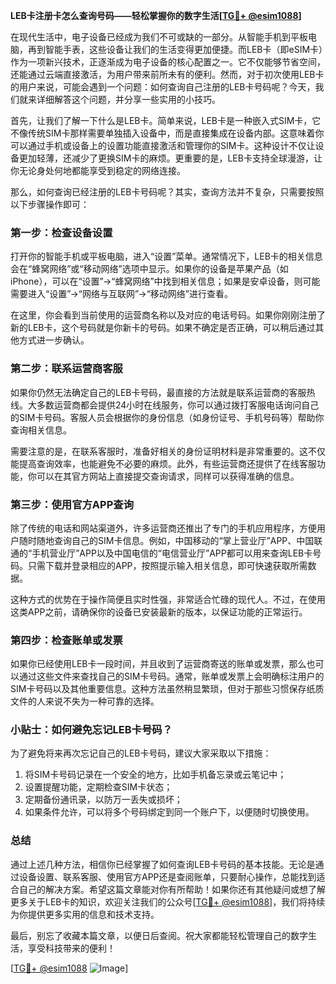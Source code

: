 **LEB卡注册卡怎么查询号码——轻松掌握你的数字生活[[TG💪+ @esim1088](https://t.me/s/esim1088)]**

在现代生活中，电子设备已经成为我们不可或缺的一部分。从智能手机到平板电脑，再到智能手表，这些设备让我们的生活变得更加便捷。而LEB卡（即eSIM卡）作为一项新兴技术，正逐渐成为电子设备的核心配置之一。它不仅能够节省空间，还能通过云端直接激活，为用户带来前所未有的便利。然而，对于初次使用LEB卡的用户来说，可能会遇到一个问题：如何查询自己注册的LEB卡号码呢？今天，我们就来详细解答这个问题，并分享一些实用的小技巧。

首先，让我们了解一下什么是LEB卡。简单来说，LEB卡是一种嵌入式SIM卡，它不像传统SIM卡那样需要单独插入设备中，而是直接集成在设备内部。这意味着你可以通过手机或设备上的设置功能直接激活和管理你的SIM卡。这种设计不仅让设备更加轻薄，还减少了更换SIM卡的麻烦。更重要的是，LEB卡支持全球漫游，让你无论身处何地都能享受到稳定的网络连接。

那么，如何查询已经注册的LEB卡号码呢？其实，查询方法并不复杂，只需要按照以下步骤操作即可：

### **第一步：检查设备设置**
打开你的智能手机或平板电脑，进入“设置”菜单。通常情况下，LEB卡的相关信息会在“蜂窝网络”或“移动网络”选项中显示。如果你的设备是苹果产品（如iPhone），可以在“设置”→“蜂窝网络”中找到相关信息；如果是安卓设备，则可能需要进入“设置”→“网络与互联网”→“移动网络”进行查看。

在这里，你会看到当前使用的运营商名称以及对应的电话号码。如果你刚刚注册了新的LEB卡，这个号码就是你新卡的号码。如果不确定是否正确，可以稍后通过其他方式进一步确认。

### **第二步：联系运营商客服**
如果你仍然无法确定自己的LEB卡号码，最直接的方法就是联系运营商的客服热线。大多数运营商都会提供24小时在线服务，你可以通过拨打客服电话询问自己的SIM卡号码。客服人员会根据你的身份信息（如身份证号、手机号码等）帮助你查询相关信息。

需要注意的是，在联系客服时，准备好相关的身份证明材料是非常重要的。这不仅能提高查询效率，也能避免不必要的麻烦。此外，有些运营商还提供了在线客服功能，你可以在其官方网站上直接提交查询请求，同样可以获得准确的信息。

### **第三步：使用官方APP查询**
除了传统的电话和网站渠道外，许多运营商还推出了专门的手机应用程序，方便用户随时随地查询自己的SIM卡信息。例如，中国移动的“掌上营业厅”APP、中国联通的“手机营业厅”APP以及中国电信的“电信营业厅”APP都可以用来查询LEB卡号码。只需下载并登录相应的APP，按照提示输入相关信息，即可快速获取所需数据。

这种方式的优势在于操作简便且实时性强，非常适合忙碌的现代人。不过，在使用这类APP之前，请确保你的设备已安装最新的版本，以保证功能的正常运行。

### **第四步：检查账单或发票**
如果你已经使用LEB卡一段时间，并且收到了运营商寄送的账单或发票，那么也可以通过这些文件来查找自己的SIM卡号码。通常，账单或发票上会明确标注用户的SIM卡号码以及其他重要信息。这种方法虽然稍显繁琐，但对于那些习惯保存纸质文件的人来说不失为一种可靠的选择。

### **小贴士：如何避免忘记LEB卡号码？**
为了避免将来再次忘记自己的LEB卡号码，建议大家采取以下措施：
1. 将SIM卡号码记录在一个安全的地方，比如手机备忘录或云笔记中；
2. 设置提醒功能，定期检查SIM卡状态；
3. 定期备份通讯录，以防万一丢失或损坏；
4. 如果条件允许，可以将多个号码绑定到同一个账户下，以便随时切换使用。

### **总结**
通过上述几种方法，相信你已经掌握了如何查询LEB卡号码的基本技能。无论是通过设备设置、联系客服、使用官方APP还是查阅账单，只要耐心操作，总能找到适合自己的解决方案。希望这篇文章能对你有所帮助！如果你还有其他疑问或想了解更多关于LEB卡的知识，欢迎关注我们的公众号[[TG💪+ @esim1088](https://t.me/s/esim1088)]，我们将持续为你提供更多实用的信息和技术支持。

最后，别忘了收藏本篇文章，以便日后查阅。祝大家都能轻松管理自己的数字生活，享受科技带来的便利！

[[TG💪+ @esim1088](https://t.me/s/esim1088) ![Image](https://i.postimg.cc/4NQfJmqS/Snipaste-2025-05-13-00-14-12.png)]